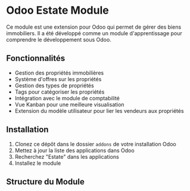 # Odoo Estate Module

Ce module est une extension pour Odoo qui permet de gérer des biens immobiliers. Il a été développé comme un module d'apprentissage pour comprendre le développement sous Odoo.

## Fonctionnalités

- Gestion des propriétés immobilières
- Système d'offres sur les propriétés
- Gestion des types de propriétés
- Tags pour catégoriser les propriétés
- Intégration avec le module de comptabilité
- Vue Kanban pour une meilleure visualisation
- Extension du modèle utilisateur pour lier les vendeurs aux propriétés

## Installation

1. Clonez ce dépôt dans le dossier `addons` de votre installation Odoo
2. Mettez à jour la liste des applications dans Odoo
3. Recherchez "Estate" dans les applications
4. Installez le module

## Structure du Module 


